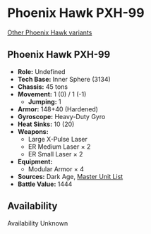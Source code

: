 # Phoenix Hawk PXH-99

[Other Phoenix Hawk variants](../phoenix_hawk.md)

## Phoenix Hawk PXH-99
- **Role:** Undefined
- **Tech Base:** Inner Sphere (3134)
- **Chassis:** 45 tons
- **Movement:** 1 (0) / 1 (-1)
  - **Jumping:** 1
- **Armor:** 148+40 (Hardened)
- **Gyroscope:** Heavy-Duty Gyro
- **Heat Sinks:** 10 (20)
- **Weapons:**
  - Large X-Pulse Laser
  - ER Medium Laser × 2
  - ER Small Laser × 2
- **Equipment:**
  - Modular Armor × 4
- **Sources:** Dark Age, [Master Unit List](http://masterunitlist.info/Unit/Details/8106/phoenix-hawk-pxh-99)
- **Battle Value:** 1444

## Availability

Availability Unknown

